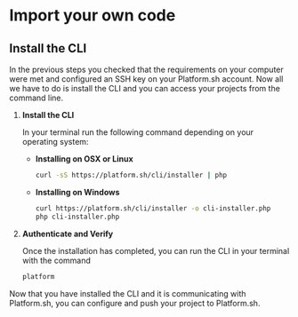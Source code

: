 # Import your own code

## Install the CLI

In the previous steps you checked that the requirements on your computer were met and configured an SSH key on your Platform.sh account. Now all we have to do is install the CLI and you can access your projects from the command line.

<asciinema-player src="/scripts/asciinema/recordings/verify-cli-extended.cast" preload=1 autoplay=1 loop=1></asciinema-player>

1. **Install the CLI**

    In your terminal run the following command depending on your operating system:

    * **Installing on OSX or Linux**
    
       ```bash
       curl -sS https://platform.sh/cli/installer | php
       ```
       
    * **Installing on Windows**
    
       ```bash
       curl https://platform.sh/cli/installer -o cli-installer.php
       php cli-installer.php
       ```
   
2. **Authenticate and Verify**

   Once the installation has completed, you can run the CLI in your terminal with the command
   
   ```bash
   platform
   ```
   
Now that you have installed the CLI and it is communicating with Platform.sh, you can configure and push your project to Platform.sh.

<div id = "buttons"></div>

<script>
    var navNextText = "I have installed the Platform.sh CLI";
    var navButtons = {type: "navigation", prev: getPathObj("prev"), next: getPathObj("next", navNextText), div: "buttons"};
    makeButton(navButtons);
</script>
